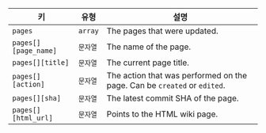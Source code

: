 | 키                    | 유형      | 설명                                                                       |
| -------------------- | ------- | ------------------------------------------------------------------------ |
| `pages`              | `array` | The pages that were updated.                                             |
| `pages[][page_name]` | `문자열`   | The name of the page.                                                    |
| `pages[][title]`     | `문자열`   | The current page title.                                                  |
| `pages[][action]`    | `문자열`   | The action that was performed on the page. Can be `created` or `edited`. |
| `pages[][sha]`       | `문자열`   | The latest commit SHA of the page.                                       |
| `pages[][html_url]`  | `문자열`   | Points to the HTML wiki page.                                            |